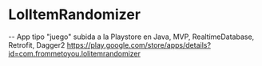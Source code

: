 # LolItemRandomizer
-- App tipo "juego" subida a la Playstore en Java, MVP, RealtimeDatabase, Retrofit, Dagger2
https://play.google.com/store/apps/details?id=com.frommetoyou.lolitemrandomizer
